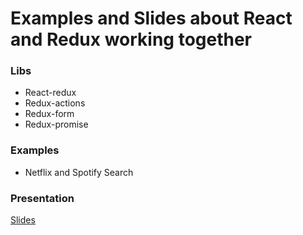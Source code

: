 # Examples and Slides about React and Redux working together

### Libs

* React-redux
* Redux-actions
* Redux-form
* Redux-promise

### Examples

* Netflix and Spotify Search

### Presentation
[Slides](https://github.com/arojunior/what-the-flux-lets-redux/slides.pdf)
